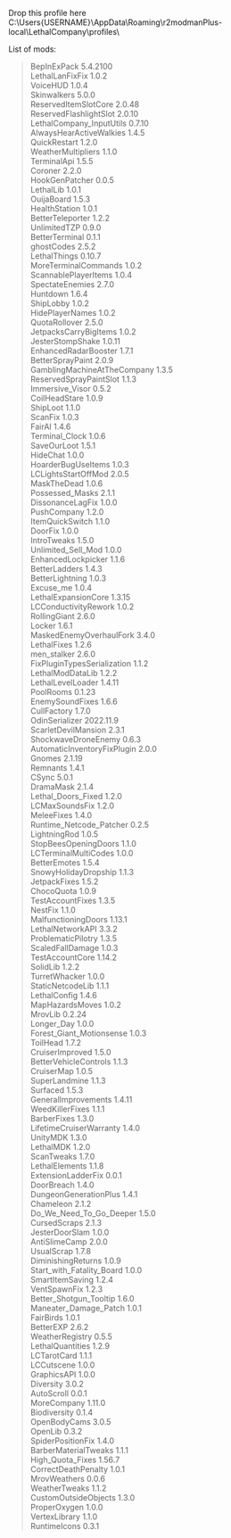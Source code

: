 Drop this profile here<br>C:\Users\{USERNAME}\AppData\Roaming\r2modmanPlus-local\LethalCompany\profiles\

List of mods:<br>
> BepInExPack  5.4.2100<br>
 LethalLanFixFix  1.0.2<br>
 VoiceHUD  1.0.4<br>
 Skinwalkers  5.0.0<br>
 ReservedItemSlotCore  2.0.48<br>
 ReservedFlashlightSlot  2.0.10<br>
 LethalCompany_InputUtils  0.7.10<br>
 AlwaysHearActiveWalkies  1.4.5<br>
 QuickRestart  1.2.0<br>
 WeatherMultipliers  1.1.0<br>
 TerminalApi  1.5.5<br>
 Coroner  2.2.0<br>
 HookGenPatcher  0.0.5<br>
 LethalLib  1.0.1<br>
 OuijaBoard  1.5.3<br>
 HealthStation  1.0.1<br>
 BetterTeleporter  1.2.2<br>
 UnlimitedTZP  0.9.0<br>
 BetterTerminal  0.1.1<br>
 ghostCodes  2.5.2<br>
 LethalThings  0.10.7<br>
 MoreTerminalCommands  1.0.2<br>
 ScannablePlayerItems  1.0.4<br>
 SpectateEnemies  2.7.0<br>
 Huntdown  1.6.4<br>
 ShipLobby  1.0.2<br>
 HidePlayerNames  1.0.2<br>
 QuotaRollover  2.5.0<br>
 JetpacksCarryBigItems  1.0.2<br>
 JesterStompShake  1.0.11<br>
 EnhancedRadarBooster  1.7.1<br>
 BetterSprayPaint  2.0.9<br>
 GamblingMachineAtTheCompany  1.3.5<br>
 ReservedSprayPaintSlot  1.1.3<br>
 Immersive_Visor  0.5.2<br>
 CoilHeadStare  1.0.9<br>
 ShipLoot  1.1.0<br>
 ScanFix  1.0.3<br>
 FairAI  1.4.6<br>
 Terminal_Clock  1.0.6<br>
 SaveOurLoot  1.5.1<br>
 HideChat  1.0.0<br>
 HoarderBugUseItems  1.0.3<br>
 LCLightsStartOffMod  2.0.5<br>
 MaskTheDead  1.0.6<br>
 Possessed_Masks  2.1.1<br>
 DissonanceLagFix  1.0.0<br>
 PushCompany  1.2.0<br>
 ItemQuickSwitch  1.1.0<br>
 DoorFix  1.0.0<br>
 IntroTweaks  1.5.0<br>
 Unlimited_Sell_Mod  1.0.0<br>
 EnhancedLockpicker  1.1.6<br>
 BetterLadders  1.4.3<br>
 BetterLightning  1.0.3<br>
 Excuse_me  1.0.4<br>
 LethalExpansionCore  1.3.15<br>
 LCConductivityRework  1.0.2<br>
 RollingGiant  2.6.0<br>
 Locker  1.6.1<br>
 MaskedEnemyOverhaulFork  3.4.0<br>
 LethalFixes  1.2.6<br>
 men_stalker  2.6.0<br>
 FixPluginTypesSerialization  1.1.2<br>
 LethalModDataLib  1.2.2<br>
 LethalLevelLoader  1.4.11<br>
 PoolRooms  0.1.23<br>
 EnemySoundFixes  1.6.6<br>
 CullFactory  1.7.0<br>
 OdinSerializer  2022.11.9<br>
 ScarletDevilMansion  2.3.1<br>
 ShockwaveDroneEnemy  0.6.3<br>
 AutomaticInventoryFixPlugin  2.0.0<br>
 Gnomes  2.1.19<br>
 Remnants  1.4.1<br>
 CSync  5.0.1<br>
 DramaMask  2.1.4<br>
 Lethal_Doors_Fixed  1.2.0<br>
 LCMaxSoundsFix  1.2.0<br>
 MeleeFixes  1.4.0<br>
 Runtime_Netcode_Patcher  0.2.5<br>
 LightningRod  1.0.5<br>
 StopBeesOpeningDoors  1.1.0<br>
 LCTerminalMultiCodes  1.0.0<br>
 BetterEmotes  1.5.4<br>
 SnowyHolidayDropship  1.1.3<br>
 JetpackFixes  1.5.2<br>
 ChocoQuota  1.0.9<br>
 TestAccountFixes  1.3.5<br>
 NestFix  1.1.0<br>
 MalfunctioningDoors  1.13.1<br>
 LethalNetworkAPI  3.3.2<br>
 ProblematicPilotry  1.3.5<br>
 ScaledFallDamage  1.0.3<br>
 TestAccountCore  1.14.2<br>
 SolidLib  1.2.2<br>
 TurretWhacker  1.0.0<br>
 StaticNetcodeLib  1.1.1<br>
 LethalConfig  1.4.6<br>
 MapHazardsMoves  1.0.2<br>
 MrovLib  0.2.24<br>
 Longer_Day  1.0.0<br>
 Forest_Giant_Motionsense  1.0.3<br>
 ToilHead  1.7.2<br>
 CruiserImproved  1.5.0<br>
 BetterVehicleControls  1.1.3<br>
 CruiserMap  1.0.5<br>
 SuperLandmine  1.1.3<br>
 Surfaced  1.5.3<br>
 GeneralImprovements  1.4.11<br>
 WeedKillerFixes  1.1.1<br>
 BarberFixes  1.3.0<br>
 LifetimeCruiserWarranty  1.4.0<br>
 UnityMDK  1.3.0<br>
 LethalMDK  1.2.0<br>
 ScanTweaks  1.7.0<br>
 LethalElements  1.1.8<br>
 ExtensionLadderFix  0.0.1<br>
 DoorBreach  1.4.0<br>
 DungeonGenerationPlus  1.4.1<br>
 Chameleon  2.1.2<br>
 Do_We_Need_To_Go_Deeper  1.5.0<br>
 CursedScraps  2.1.3<br>
 JesterDoorSlam  1.0.0<br>
 AntiSlimeCamp  2.0.0<br>
 UsualScrap  1.7.8<br>
 DiminishingReturns  1.0.9<br>
 Start_with_Fatality_Board  1.0.0<br>
 SmartItemSaving  1.2.4<br>
 VentSpawnFix  1.2.3<br>
 Better_Shotgun_Tooltip  1.6.0<br>
 Maneater_Damage_Patch  1.0.1<br>
 FairBirds  1.0.1<br>
 BetterEXP  2.6.2<br>
 WeatherRegistry  0.5.5<br>
 LethalQuantities  1.2.9<br>
 LCTarotCard  1.1.1<br>
 LCCutscene  1.0.0<br>
 GraphicsAPI  1.0.0<br>
 Diversity  3.0.2<br>
 AutoScroll  0.0.1<br>
 MoreCompany  1.11.0<br>
 Biodiversity  0.1.4<br>
 OpenBodyCams  3.0.5<br>
 OpenLib  0.3.2<br>
 SpiderPositionFix  1.4.0<br>
 BarberMaterialTweaks  1.1.1<br>
 High_Quota_Fixes  1.56.7<br>
 CorrectDeathPenalty  1.0.1<br>
 MrovWeathers  0.0.6<br>
 WeatherTweaks  1.1.2<br>
 CustomOutsideObjects  1.3.0<br>
 ProperOxygen  1.0.0<br>
 VertexLibrary  1.1.0<br>
 RuntimeIcons  0.3.1<br>

